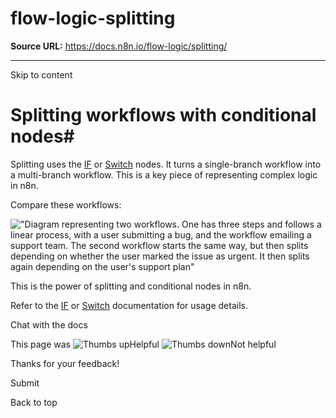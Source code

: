# flow-logic-splitting

**Source URL:** https://docs.n8n.io/flow-logic/splitting/

---

Skip to content 

[ ](https://github.com/n8n-io/n8n-docs/edit/main/docs/flow-logic/splitting.md "Edit this page")

# Splitting workflows with conditional nodes#

Splitting uses the [IF](../../integrations/builtin/core-nodes/n8n-nodes-base.if/) or [Switch](../../integrations/builtin/core-nodes/n8n-nodes-base.switch/) nodes. It turns a single-branch workflow into a multi-branch workflow. This is a key piece of representing complex logic in n8n.

Compare these workflows:

!["Diagram representing two workflows. One has three steps and follows a linear process, with a user submitting a bug, and the workflow emailing a support team. The second workflow starts the same way, but then splits depending on whether the user marked the issue as urgent. It then splits again depending on the user's support plan"](../../_images/flow-logic/splitting/single-multi-branch-workflow.png)

This is the power of splitting and conditional nodes in n8n.

Refer to the [IF](../../integrations/builtin/core-nodes/n8n-nodes-base.if/) or [Switch](../../integrations/builtin/core-nodes/n8n-nodes-base.switch/) documentation for usage details.

Chat with the docs

This page was ![Thumbs up](/_images/assets/thumb_up.png)Helpful  ![Thumbs down](/_images/assets/thumb_down.png)Not helpful 

Thanks for your feedback! 

Submit 

Back to top